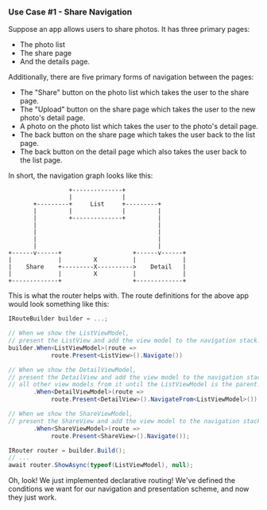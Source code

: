 ### Use Case #1 - Share Navigation

Suppose an app allows users to share photos. It has three primary pages: 

- The photo list
- The share page
- And the details page.

Additionally, there are five primary forms of navigation between the pages:

- The "Share" button on the photo list which takes the user to the share page.
- The "Upload" button on the share page which takes the user to the new photo's detail page.
- A photo on the photo list which takes the user to the photo's detail page.
- The back button on the share page which takes the user back to the list page.
- The back button on the detail page which also takes the user back to the list page.

In short, the navigation graph looks like this:

                     +--------------+
                     |              |
           +---------+     List     +---------+
           |         |              |         |
           |         +--------------+         |
           |                                  |
           |                                  |
           |                                  |
           |                                  |
    +------v------+                    +------v------+
    |             |         X          |             |
    |    Share    +---------X---------->    Detail   |
    |             |         X          |             |
    +-------------+                    +-------------+

This is what the router helps with. The route definitions for the above app would look something like this:

```csharp
IRouteBuilder builder = ...;

// When we show the ListViewModel,
// present the ListView and add the view model to the navigation stack.
builder.When<ListViewModel>(route => 
			route.Present<ListView>().Navigate())

// When we show the DetailViewModel,
// present the DetailView and add the view model to the navigation stack, removing
// all other view models from it until the ListViewModel is the parent.
	   .When<DetailViewModel>(route => 
			route.Present<DetailView>().NavigateFrom<ListViewModel>())

// When we show the ShareViewModel,
// present the ShareView and add the view model to the navigation stack.
	   .When<ShareViewModel>(route =>
		    route.Present<ShareView>().Navigate());

IRouter router = builder.Build();
// ...
await router.ShowAsync(typeof(ListViewModel), null);
```

Oh, look! We just implemented declarative routing! We've defined the conditions we want for our navigation and presentation scheme, and now they just work.